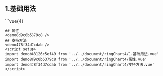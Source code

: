 ## 1.基础用法
<demob88126c5ef49 />
```vue{4}
<template>
    <ring-chart-4 ref="chartRef" v-bind="chartOption"></ring-chart-4>
</template>

<script setup>
import { ref, onMounted } from 'vue';

const chartRef = ref();

const seriesData = [
    { value: 1048, name: '正常' },
    { value: 735, name: '故障' },
    { value: 580, name: '告警' },
    { value: 484, name: '离线' }
];
// 组合配置项
const chartOption = {
    seriesData
};

onMounted(() => chartRef.value.renderChart());
</script>
<style lang="scss" scoped>
.zrx-chart {
    height: 664px;
    background-color: rgb(3, 43, 68);
}
</style>
```
## 属性
<demo8d9c0b5379c8 />
## 支持方法
<demo478f34d7cdab />
<script setup>
import demob88126c5ef49 from '../../document/ringChart4/1.基础用法.vue'
import demo8d9c0b5379c8 from '../../document/ringChart4/属性.vue'
import demo478f34d7cdab from '../../document/ringChart4/支持方法.vue'
</script>